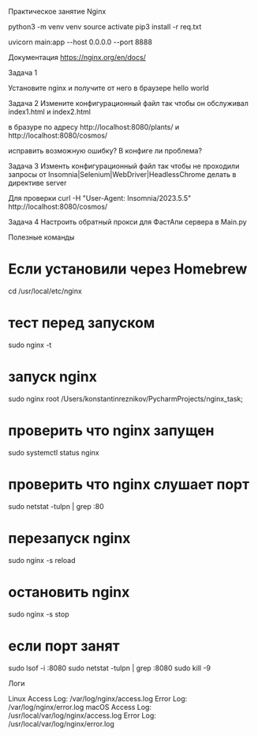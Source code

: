Практическое занятие Nginx

python3 -m venv venv
source activate
pip3 install -r req.txt

uvicorn main:app --host 0.0.0.0 --port 8888

Документация
https://nginx.org/en/docs/

Задача 1 

Установите nginx и получите от него в браузере hello world


Задача 2
Измените конфигурационный файл так чтобы он обслуживал index1.html и index2.html

в бразуре по адресу http://localhost:8080/plants/ и http://localhost:8080/cosmos/

исправить возможную ошибку? В конфиге ли проблема?

Задача 3
Изменть конфигурационный файл так чтобы не проходили запросы от Insomnia|Selenium|WebDriver|HeadlessChrome
делать в директиве server

Для проверки
curl -H "User-Agent: Insomnia/2023.5.5" http://localhost:8080/cosmos/

Задача 4
Настроить обратный прокси для ФастАпи сервера в Main.py



Полезные команды
# Если установили через Homebrew
cd /usr/local/etc/nginx

# тест перед запуском
sudo nginx -t

# запуск nginx
sudo nginx
root /Users/konstantinreznikov/PycharmProjects/nginx_task;

# проверить что nginx запущен
sudo systemctl status nginx

# проверить что nginx слушает порт
sudo netstat -tulpn | grep :80

# перезапуск nginx
sudo nginx -s reload

# остановить nginx
sudo nginx -s stop

# если порт занят
sudo lsof -i :8080
sudo netstat -tulpn | grep :8080
sudo kill -9 <PID>


Логи

Linux
    Access Log: /var/log/nginx/access.log
    Error Log: /var/log/nginx/error.log
macOS
    Access Log: /usr/local/var/log/nginx/access.log
    Error Log: /usr/local/var/log/nginx/error.log
